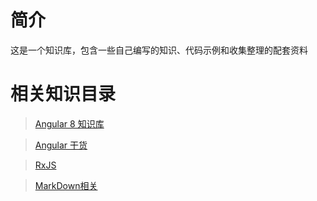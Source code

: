 # 简介
这是一个知识库，包含一些自己编写的知识、代码示例和收集整理的配套资料

# 相关知识目录

> [Angular 8 知识库](../Angular8/docs/Readme.md)

> [Angular 干货](../Angular干货/docs/Readme.md)

> [RxJS](../RxJS/docs/Readme.md)

> [MarkDown相关](../Markdown/docs/readme.md) 


